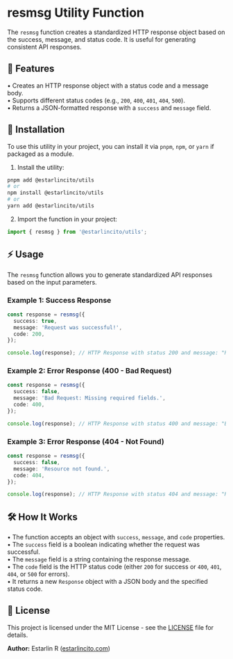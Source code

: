 # resmsg Utility Function

The `resmsg` function creates a standardized HTTP response object based on the success, message, and status code. It is useful for generating consistent API responses.

## 📌 Features

• Creates an HTTP response object with a status code and a message body.  
• Supports different status codes (e.g., `200`, `400`, `401`, `404`, `500`).  
• Returns a JSON-formatted response with a `success` and `message` field.

## 🚀 Installation

To use this utility in your project, you can install it via `pnpm`, `npm`, or `yarn` if packaged as a module.

1. Install the utility:

```bash
pnpm add @estarlincito/utils
# or
npm install @estarlincito/utils
# or
yarn add @estarlincito/utils
```

2. Import the function in your project:

```ts
import { resmsg } from '@estarlincito/utils';
```

## ⚡ Usage

The `resmsg` function allows you to generate standardized API responses based on the input parameters.

### Example 1: Success Response

```ts
const response = resmsg({
  success: true,
  message: 'Request was successful!',
  code: 200,
});

console.log(response); // HTTP Response with status 200 and message: "Request was successful!"
```

### Example 2: Error Response (400 - Bad Request)

```ts
const response = resmsg({
  success: false,
  message: 'Bad Request: Missing required fields.',
  code: 400,
});

console.log(response); // HTTP Response with status 400 and message: "Bad Request: Missing required fields."
```

### Example 3: Error Response (404 - Not Found)

```ts
const response = resmsg({
  success: false,
  message: 'Resource not found.',
  code: 404,
});

console.log(response); // HTTP Response with status 404 and message: "Resource not found."
```

## 🛠 How It Works

• The function accepts an object with `success`, `message`, and `code` properties.  
• The `success` field is a boolean indicating whether the request was successful.  
• The `message` field is a string containing the response message.  
• The `code` field is the HTTP status code (either `200` for success or `400`, `401`, `404`, or `500` for errors).  
• It returns a new `Response` object with a JSON body and the specified status code.

## 📝 License

This project is licensed under the MIT License - see the [LICENSE](../LICENSE) file for details.

**Author:** Estarlin R ([estarlincito.com](https://estarlincito.com))
